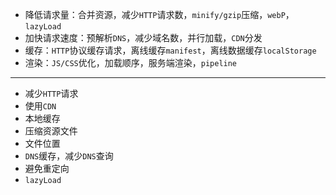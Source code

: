 - 降低请求量：合并资源，减少`HTTP`请求数，`minify/gzip`压缩，`webP`，`lazyLoad`
- 加快请求速度：预解析`DNS`，减少域名数，并行加载，`CDN`分发
- 缓存：`HTTP`协议缓存请求，离线缓存`manifest`，离线数据缓存`localStorage`
- 渲染：`JS/CSS`优化，加载顺序，服务端渲染，`pipeline`

-----------

- 减少`HTTP`请求
- 使用`CDN`
- 本地缓存
- 压缩资源文件
- 文件位置
- `DNS`缓存，减少`DNS`查询
- 避免重定向
- `lazyLoad`